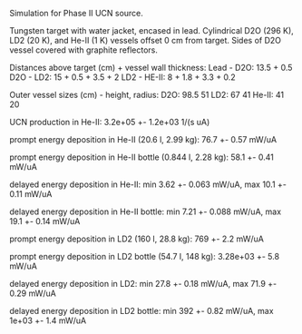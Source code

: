 Simulation for Phase II UCN source.

Tungsten target with water jacket, encased in lead.
Cylindrical D2O (296 K), LD2 (20 K), and He-II (1 K) vessels offset 0 cm from target.
Sides of D2O vessel covered with graphite reflectors.

Distances above target (cm) + vessel wall thickness:
Lead - D2O: 13.5 + 0.5
D2O - LD2: 15 + 0.5 + 3.5 + 2
LD2 - HE-II: 8 + 1.8 + 3.3 + 0.2

Outer vessel sizes (cm) - height, radius:
D2O: 98.5 51
LD2: 67 41
He-II: 41 20

UCN production in He-II:
3.2e+05 +- 1.2e+03 1/(s uA)

prompt energy deposition in He-II (20.6 l, 2.99 kg):
76.7 +- 0.57 mW/uA

prompt energy deposition in He-II bottle (0.844 l, 2.28 kg):
58.1 +- 0.41 mW/uA

delayed energy deposition in He-II:
min 3.62 +- 0.063 mW/uA, max 10.1 +- 0.11 mW/uA

delayed energy deposition in He-II bottle:
min 7.21 +- 0.088 mW/uA, max 19.1 +- 0.14 mW/uA

prompt energy deposition in LD2 (160 l, 28.8 kg):
769 +- 2.2 mW/uA

prompt energy deposition in LD2 bottle (54.7 l, 148 kg):
3.28e+03 +- 5.8 mW/uA

delayed energy deposition in LD2:
min 27.8 +- 0.18 mW/uA, max 71.9 +- 0.29 mW/uA

delayed energy deposition in LD2 bottle:
min 392 +- 0.82 mW/uA, max 1e+03 +- 1.4 mW/uA

